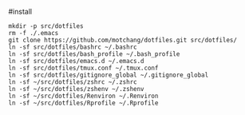 #install

	mkdir -p src/dotfiles
	rm -f ./.emacs
	git clone https://github.com/motchang/dotfiles.git src/dotfiles/
	ln -sf src/dotfiles/bashrc ~/.bashrc
	ln -sf src/dotfiles/bash_profile ~/.bash_profile
	ln -sf src/dotfiles/emacs.d ~/.emacs.d
	ln -sf src/dotfiles/tmux.conf ~/.tmux.conf
	ln -sf src/dotfiles/gitignore_global ~/.gitignore_global
	ln -sf ~/src/dotfiles/zshrc ~/.zshrc
	ln -sf ~/src/dotfiles/zshenv ~/.zshenv
	ln -sf ~/src/dotfiles/Renviron ~/.Renviron
	ln -sf ~/src/dotfiles/Rprofile ~/.Rprofile
